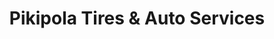 ---
title: "Pikipola Tires & Auto Services"
url: /cambridge/pikipola-tires-und-auto-services/
shop: Reifen
---